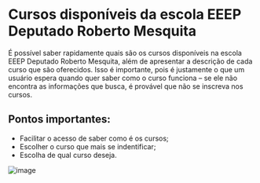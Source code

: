 # Cursos disponíveis da escola EEEP Deputado Roberto Mesquita

É possível saber rapidamente quais são os cursos disponíveis na escola EEEP Deputado Roberto Mesquita, além de apresentar a descrição de cada curso que são oferecidos. Isso é importante, pois é justamente o que um usuário espera quando quer saber como o curso funciona – se ele não encontra as informações que busca, é provável que não se inscreva nos cursos.

## Pontos importantes:

- Facilitar o acesso de saber como é os cursos;
- Escolher o curso que mais se indentificar;
- Escolha de qual curso deseja.

![image](https://github.com/ias-min/cursos-da-drm/assets/128627810/e2ec679e-0f73-479f-9dcc-70e4caef680d)
